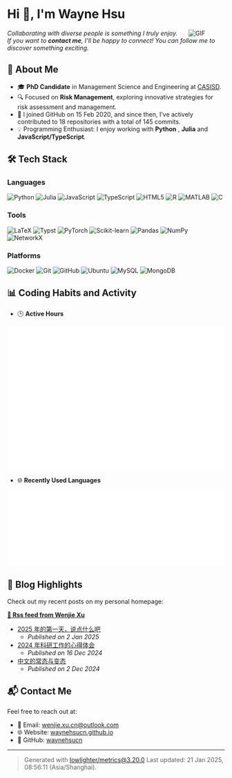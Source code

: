 <h1 align="left">Hi 👋, I'm Wayne Hsu</h1>

<img align="right" alt="GIF" src="https://media.giphy.com/media/LnQjpWaON8nhr21vNW/giphy.gif" width="84" title="Hi">

<em><p align="left">
    Collaborating with diverse people is something I truly enjoy. <br> If you want to <b>contact me</b>, I'll be happy to connect! You can follow me to discover something exciting.
</p></em>

## 📝 About Me

- 🎓 **PhD Candidate** in Management Science and Engineering at [CASISD](http://www.casisd.cn/).
- 🔍 Focused on **Risk Management**, exploring innovative strategies for risk assessment and management.
- 📅 I joined GitHub on 15 Feb 2020, and since then, I’ve actively contributed to 18 repositories with a total of 145 commits.
- 💡 Programming Enthusiast: I enjoy working with **Python** , **Julia** and **JavaScript/TypeScript**.

## 🛠️ Tech Stack

### Languages

![Python](https://img.shields.io/badge/Python-3670A0?style=flat-square&logo=python&logoColor=ffdd54)
![Julia](https://img.shields.io/badge/Julia-3670A0?style=flat-square&logo=Julia)
![JavaScript](https://img.shields.io/badge/JavaScript-F7DF1E?style=flat-square&logo=javascript&logoColor=black)
![TypeScript](https://img.shields.io/badge/TypeScript-007ACC?style=flat-square&logo=typescript&logoColor=white)
![HTML5](https://img.shields.io/badge/HTML5-E34F26?style=flat-square&logo=html5&logoColor=white)
![R](https://img.shields.io/badge/R-276DC3?style=flat-square&logo=r&logoColor=white)
![MATLAB](https://img.shields.io/badge/MATLAB-0076A8?style=flat-square&logo=mathworks&logoColor=white)
![C](https://img.shields.io/badge/C-00599C?style=flat-square&logo=c&logoColor=white)

### Tools

![LaTeX](https://img.shields.io/badge/LaTeX-008080?style=flat-square&logo=latex&logoColor=white)
![Typst](https://img.shields.io/badge/Typst-181717?style=flat-square&logo=latex&logoColor=white)
![PyTorch](https://img.shields.io/badge/PyTorch-EE4C2C?style=flat-square&logo=pytorch&logoColor=white)
![Scikit-learn](https://img.shields.io/badge/Scikit--Learn-F7931E?style=flat-square&logo=scikit-learn&logoColor=white)
![Pandas](https://img.shields.io/badge/Pandas-150458?style=flat-square&logo=pandas&logoColor=white)
![NumPy](https://img.shields.io/badge/NumPy-013243?style=flat-square&logo=numpy&logoColor=white)
![NetworkX](https://img.shields.io/badge/NetworkX-333333?style=flat-square&logo=python&logoColor=white)

### Platforms

![Docker](https://img.shields.io/badge/Docker-2496ED?style=flat-square&logo=docker&logoColor=white)
![Git](https://img.shields.io/badge/Git-F05032?style=flat-square&logo=git&logoColor=white)
![GitHub](https://img.shields.io/badge/GitHub-181717?style=flat-square&logo=github&logoColor=white)
![Ubuntu](https://img.shields.io/badge/Ubuntu-E95420?style=flat-square&logo=ubuntu&logoColor=white)
![MySQL](https://img.shields.io/badge/MySQL-4479A1?style=flat-square&logo=mysql&logoColor=white)
![MongoDB](https://img.shields.io/badge/MongoDB-47A248?style=flat-square&logo=mongodb&logoColor=white)

## 📊 Coding Habits and Activity

- 🕒 **Active Hours**

<img src="https://github.com/WayneHsuCN/WayneHsuCN/blob/main/.cache/habits.svg">

- 🌐 **Recently Used Languages**

<img src="https://github.com/WayneHsuCN/WayneHsuCN/blob/main/.cache/languages.svg">

## 📝 Blog Highlights

Check out my recent posts on my personal homepage:

**[🗼 Rss feed from Wenjie Xu](https://waynehsucn.github.io//)**
* [2025 年的第一天，说点什么吧](https://waynehsucn.github.io//blog/2025/%E9%9A%8F%E7%AC%9425%E5%B2%81%E7%9A%84%E7%AC%AC%E4%B8%80%E5%A4%A9/)
  * *Published on 2 Jan 2025*
* [2024 年科研工作的心得体会](https://waynehsucn.github.io//blog/2024/2024%E5%B9%B4%E7%A7%91%E7%A0%94%E5%B7%A5%E4%BD%9C%E7%9A%84%E5%BF%83%E5%BE%97%E4%BD%93%E4%BC%9A/)
  * *Published on 16 Dec 2024*
* [中文的常态与变态](https://waynehsucn.github.io//blog/2024/%E4%B8%AD%E6%96%87%E7%9A%84%E5%B8%B8%E6%80%81%E4%B8%8E%E5%8F%98%E6%80%81/)
  * *Published on 2 Dec 2024*


## 📬 Contact Me

Feel free to reach out at:

- 📧 Email: [wenjie.xu.cn@outlook.com](mailto:wenjie.xu.cn@outlook.com)  
- 🌐 Website: [waynehsucn.github.io](https://waynehsucn.github.io/)  
- 📖 GitHub: [waynehsucn](https://github.com/waynehsucn)

----

> Generated with [lowlighter/metrics@3.20.0](https://github.com/lowlighter/metrics)
> Last updated: 21 Jan 2025, 08:56:11 (Asia/Shanghai).
